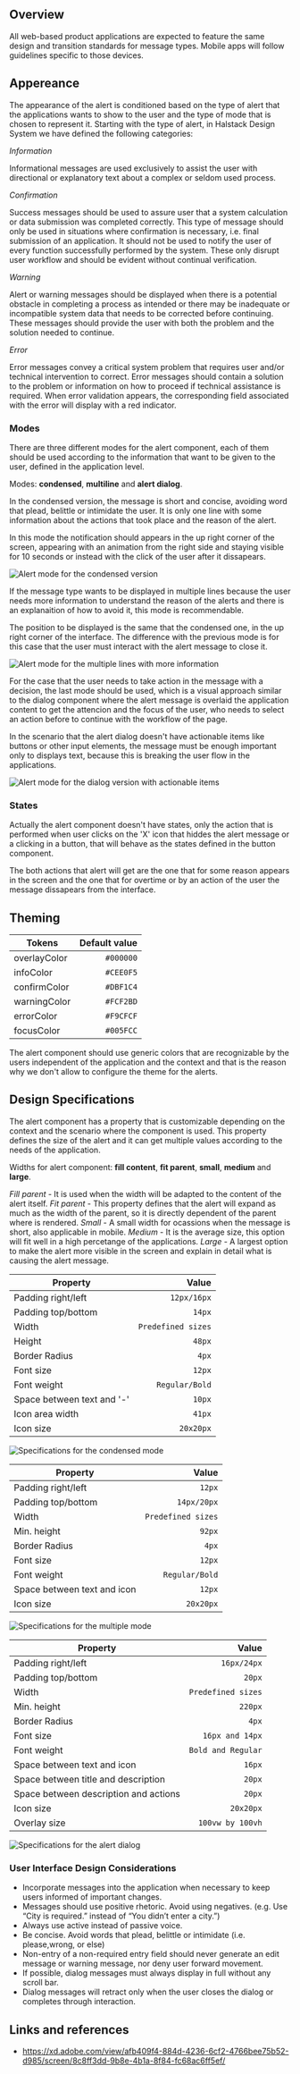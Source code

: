 ## Overview

All web-based product applications are expected to feature the same design and transition standards for message types. Mobile apps will follow guidelines specific to those devices.

## Appereance

The appearance of the alert is conditioned based on the type of alert that the applications wants to show to the user and the type of mode that is chosen to represent it. Starting with the type of alert, in Halstack Design System we have defined the following categories:

_Information_

Informational messages are used exclusively to assist the user with directional or explanatory text about a complex or seldom used process.

_Confirmation_

Success messages should be used to assure user that a system calculation or data submission was completed correctly. This type of message should only be used in situations where confirmation is necessary, i.e. final submission of an application. It should not be used to notify the user of every function successfully performed by the system. These only disrupt user workflow and should be evident without continual verification.

_Warning_

Alert or warning messages should be displayed when there is a potential obstacle in completing a process as intended or there may be inadequate or incompatible system data that needs to be corrected before continuing. These messages should provide the user with both the problem and the solution needed to continue.

_Error_

Error messages convey a critical system problem that requires user and/or technical intervention to correct. Error messages should contain a solution to the problem or information on how to proceed if technical assistance is required. When error validation appears, the corresponding field associated with the error will display with a red indicator.

### Modes

There are three different modes for the alert component, each of them should be used according to the information that want to be given to the user, defined in the application level.

Modes: **condensed**, **multiline** and **alert dialog**.

In the condensed version, the message is short and concise, avoiding word that plead, belittle or intimidate the user. It is only one line with some information about the actions that took place and the reason of the alert.

In this mode the notification should appears in the up right corner of the screen, appearing with an animation from the right side and staying visible for 10 seconds or instead with the click of the user after it dissapears.

![Alert mode for the condensed version](images/alert_mode_condensed.png)

If the message type wants to be displayed in multiple lines because the user needs more information to understand the reason of the alerts and there is an explanaition of how to avoid it, this mode is recommendable.

The position to be displayed is the same that the condensed one, in the up right corner of the interface. The difference with the previous mode is for this case that the user must interact with the alert message to close it.

![Alert mode for the multiple lines with more information](images/alert_mode_multi.png)

For the case that the user needs to take action in the message with a decision, the last mode should be used, which is a visual approach similar to the dialog component where the alert message is overlaid the application content to get the attencion and the focus of the user, who needs to select an action before to continue with the workflow of the page.

In the scenario that the alert dialog doesn't have actionable items like buttons or other input elements, the message must be enough important only to displays text, because this is breaking the user flow in the applications.

![Alert mode for the dialog version with actionable items](images/alert_mode_dialog.png)

### States

Actually the alert component doesn't have states, only the action that is performed when user clicks on the 'X' icon that hiddes the alert message or a clicking in a button, that will behave as the states defined in the button component.

The both actions that alert will get are the one that for some reason appears in the screen and the one that for overtime or by an action of the user the message dissapears from the interface.

## Theming

| Tokens       | Default value |
| ------------ | ------------: |
| overlayColor |     `#000000` |
| infoColor    |     `#CEE0F5` |
| confirmColor |     `#DBF1C4` |
| warningColor |     `#FCF2BD` |
| errorColor   |     `#F9CFCF` |
| focusColor   |     `#005FCC` |

The alert component should use generic colors that are recognizable by the users independent of the application and the context and that is the reason why we don't allow to configure the theme for the alerts.

## Design Specifications

The alert component has a property that is customizable depending on the context and the scenario where the component is used. This property defines the size of the alert and it can get multiple values according to the needs of the application.

Widths for alert component: **fill content**, **fit parent**, **small**, **medium** and **large**.

_Fill parent_ - It is used when the width will be adapted to the content of the alert itself.
_Fit parent_ - This property defines that the alert will expand as much as the width of the parent, so it is directly dependent of the parent where is rendered.
_Small_ - A small width for ocassions when the message is short, also applicable in mobile.
_Medium_ - It is the average size, this option will fit well in a high percetange of the applications.
_Large_ - A largest option to make the alert more visible in the screen and explain in detail what is causing the alert message.

| Property                   |              Value |
| -------------------------- | -----------------: |
| Padding right/left         |        `12px/16px` |
| Padding top/bottom         |             `14px` |
| Width                      | `Predefined sizes` |
| Height                     |             `48px` |
| Border Radius              |              `4px` |
| Font size                  |             `12px` |
| Font weight                |     `Regular/Bold` |
| Space between text and '-' |             `10px` |
| Icon area width            |             `41px` |
| Icon size                  |          `20x20px` |

![Specifications for the condensed mode](images/alert_specs_condensed.png)

| Property                    |              Value |
| --------------------------- | -----------------: |
| Padding right/left          |             `12px` |
| Padding top/bottom          |        `14px/20px` |
| Width                       | `Predefined sizes` |
| Min. height                 |             `92px` |
| Border Radius               |              `4px` |
| Font size                   |             `12px` |
| Font weight                 |     `Regular/Bold` |
| Space between text and icon |             `12px` |
| Icon size                   |          `20x20px` |

![Specifications for the multiple mode](images/alert_specs_multi.png)

| Property                              |              Value |
| ------------------------------------- | -----------------: |
| Padding right/left                    |        `16px/24px` |
| Padding top/bottom                    |             `20px` |
| Width                                 | `Predefined sizes` |
| Min. height                           |            `220px` |
| Border Radius                         |              `4px` |
| Font size                             |    `16px and 14px` |
| Font weight                           | `Bold and Regular` |
| Space between text and icon           |             `16px` |
| Space between title and description   |             `20px` |
| Space between description and actions |             `20px` |
| Icon size                             |          `20x20px` |
| Overlay size                          |   `100vw by 100vh` |

![Specifications for the alert dialog](images/alert_specs_dialog.png)

### User Interface Design Considerations

- Incorporate messages into the application when necessary to keep users informed of important changes.
- Messages should use positive rhetoric. Avoid using negatives. (e.g. Use “City is required.” instead of “You didn’t enter a city.”)
- Always use active instead of passive voice.
- Be concise. Avoid words that plead, belittle or intimidate (i.e. please,wrong, or else)
- Non-entry of a non-required entry field should never generate an edit message or warning message, nor deny user forward movement.
- If possible, dialog messages must always display in full without any scroll bar.
- Dialog messages will retract only when the user closes the dialog or completes through interaction.

## Links and references

- https://xd.adobe.com/view/afb409f4-884d-4236-6cf2-4766bee75b52-d985/screen/8c8ff3dd-9b8e-4b1a-8f84-fc68ac6ff5ef/
